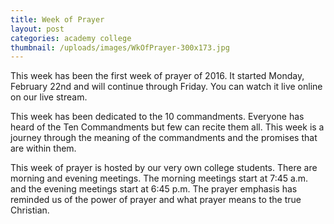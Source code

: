 ```yaml
---
title: Week of Prayer
layout: post
categories: academy college
thumbnail: /uploads/images/WkOfPrayer-300x173.jpg
---
```

This week has been the first week of prayer of 2016. It started Monday, February 22nd and 
will continue through Friday. You can watch it live online on our live stream.

This week has been dedicated to the 10 commandments. Everyone has heard of the Ten Commandments 
but few can recite them all. This week is a journey through the meaning of the commandments 
and the promises that are within them.

This week of prayer is hosted by our very own college students. There are morning and evening 
meetings. The morning meetings start at 7:45 a.m. and the evening meetings start at 6:45 p.m. 
The prayer emphasis has reminded us of the power of prayer and what prayer means to the true 
Christian.